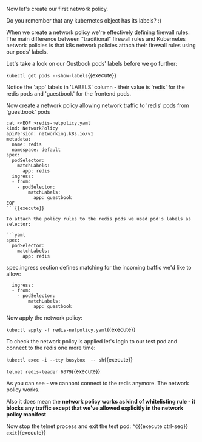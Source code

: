 Now let's create our first network policy.

Do you remember that any kubernetes object has its labels? :)

When we create a network policy we're effectively defining firewall rules. The main difference between "traditional" firewall rules and Kubernetes network policies is that k8s network policies attach their firewall rules using our pods' labels.

Let's take a look on our Gustbook pods' labels before we go further:

`kubectl get pods --show-labels`{{execute}}

Notice the 'app' labels in 'LABELS' column - their value is 'redis' for the redis pods and
'guestbook' for the frontend pods.

Now create a network policy allowing network traffic to 'redis' pods from 'guestbook' pods

```
cat <<EOF >redis-netpolicy.yaml
kind: NetworkPolicy
apiVersion: networking.k8s.io/v1
metadata:
  name: redis
  namespace: default
spec:
  podSelector:
    matchLabels:
      app: redis
  ingress:
  - from:
    - podSelector:
        matchLabels:
          app: guestbook
EOF
```{{execute}}

To attach the policy rules to the redis pods we used pod's labels as selector:

```yaml
spec:
  podSelector:
    matchLabels:
      app: redis
```

spec.ingress section defines matching for the incoming traffic we'd like to allow:
```
  ingress:
  - from:
    - podSelector:
        matchLabels:
          app: guestbook
```

Now apply the network policy:

`kubectl apply -f redis-netpolicy.yaml`{{execute}}

To check the network policy is applied let's login to our test pod and connect to the redis one more time:

`kubectl exec -i --tty busybox  -- sh`{{execute}}

`telnet redis-leader 6379`{{execute}}

As you can see - we cannont connect to the redis anymore. The network policy
works.

Also it does mean the **network policy works as kind of whitelisting rule - it
blocks any traffic except that we've allowed explicitly in the network policy manifest**

Now stop the telnet process and exit the test pod:
`^C`{{execute ctrl-seq}}
`exit`{{execute}}
